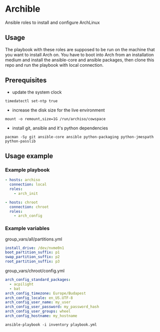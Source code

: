 # Archible

Ansible roles to install and configure ArchLinux

## Usage

The playbook with these roles are supposed to be run on the machine that you want to install Arch on.
You have to boot into Arch from an installation medium and install the ansible-core and ansible packages, then clone this repo and run the playbook with local connection.

## Prerequisites

* update the system clock

```shell
timedatectl set-ntp true
```

* increase the disk size for the live environment

```shell
mount -o remount,size=1G /run/archiso/cowspace
```

* install git, ansible and it's python dependencies

```shell
pacman -Sy git ansible-core ansible python-packaging python-jmespath python-passlib
```

## Usage example

### Example playbook

```yaml
- hosts: archiso
  connection: local
  roles:
    - arch_init

- hosts: chroot
  connection: chroot
  roles:
    - arch_config
```

### Example variables

group_vars/all/partitions.yml

```yaml
install_drive: /dev/nvme0n1
boot_partition_suffix: p1
swap_partition_suffix: p2
root_partition_suffix: p3
```

group_vars/chroot/config.yml

```yaml
arch_config_standard_packages:
  - acpilight
  - bat
arch_config_timezone: Europe/Budapest
arch_config_locale: en_US.UTF-8
arch_config_user_name: my_user
arch_config_user_password: my_password_hash
arch_config_user_groups: wheel
arch_config_hostname: my_hostname
```

```shell
ansible-playbook -i inventory playbook.yml
```
